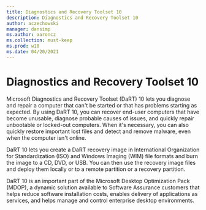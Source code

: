 ```yaml
---
title: Diagnostics and Recovery Toolset 10
description: Diagnostics and Recovery Toolset 10
author: aczechowski
manager: dansimp
ms.author: aaroncz
ms.collection: must-keep
ms.prod: w10
ms.date: 04/20/2021
---
```


# Diagnostics and Recovery Toolset 10

Microsoft Diagnostics and Recovery Toolset (DaRT) 10 lets you diagnose and repair a computer that can't be started or that has problems starting as expected. By using DaRT 10, you can recover end-user computers that have become unusable, diagnose probable causes of issues, and quickly repair unbootable or locked-out computers. When it's necessary, you can also quickly restore important lost files and detect and remove malware, even when the computer isn't online.

DaRT 10 lets you create a DaRT recovery image in International Organization for Standardization (ISO) and Windows Imaging (WIM) file formats and burn the image to a CD, DVD, or USB. You can then use the recovery image files and deploy them locally or to a remote partition or a recovery partition.

DaRT 10 is an important part of the Microsoft Desktop Optimization Pack (MDOP), a dynamic solution available to Software Assurance customers that helps reduce software installation costs, enables delivery of applications as services, and helps manage and control enterprise desktop environments.
